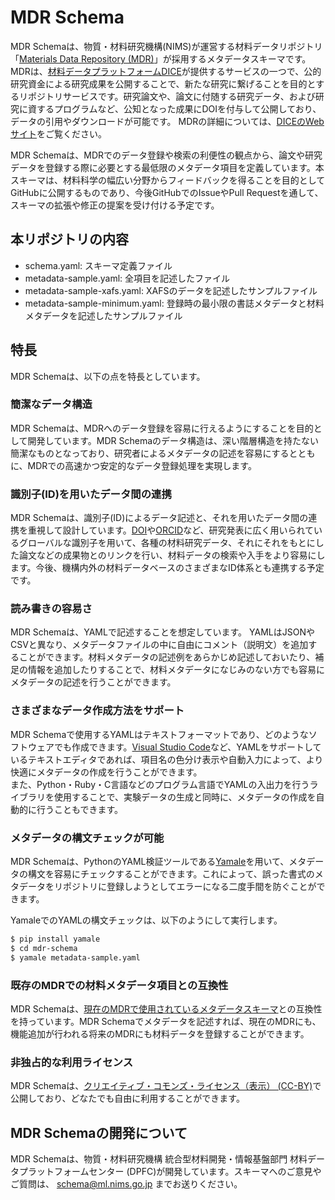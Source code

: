 # MDR Schema

MDR Schemaは、物質・材料研究機構(NIMS)が運営する材料データリポジトリ「[Materials Data Repository (MDR)](https://mdr.nims.go.jp)」が採用するメタデータスキーマです。MDRは、[材料データプラットフォームDICE](https://dice.nims.go.jp)が提供するサービスの一つで、公的研究資金による研究成果を公開することで、新たな研究に繋げることを目的とするリポジトリサービスです。研究論文や、論文に付随する研究データ、および研究に資するプログラムなど、公知となった成果にDOIを付与して公開しており、データの引用やダウンロードが可能です。
MDRの詳細については、[DICEのWebサイト](https://dice.nims.go.jp/services/MDR/)をご覧ください。

MDR Schemaは、MDRでのデータ登録や検索の利便性の観点から、論文や研究データを登録する際に必要とする最低限のメタデータ項目を定義しています。本スキーマは、材料科学の幅広い分野からフィードバックを得ることを目的としてGitHubに公開するものであり、今後GitHubでのIssueやPull Requestを通して、スキーマの拡張や修正の提案を受け付ける予定です。


## 本リポジトリの内容

* schema.yaml: スキーマ定義ファイル
* metadata-sample.yaml: 全項目を記述したファイル
* metadata-sample-xafs.yaml: XAFSのデータを記述したサンプルファイル
* metadata-sample-minimum.yaml: 登録時の最小限の書誌メタデータと材料メタデータを記述したサンプルファイル

## 特長

MDR Schemaは、以下の点を特長としています。

### 簡潔なデータ構造

MDR Schemaは、MDRへのデータ登録を容易に行えるようにすることを目的として開発しています。MDR Schemaのデータ構造は、深い階層構造を持たない簡潔なものとなっており、研究者によるメタデータの記述を容易にするとともに、MDRでの高速かつ安定的なデータ登録処理を実現します。

### 識別子(ID)を用いたデータ間の連携

MDR Schemaは、識別子(ID)によるデータ記述と、それを用いたデータ間の連携を重視して設計しています。[DOI](https://doi.org/)や[ORCID](https://orcid.org/)など、研究発表に広く用いられているグローバルな識別子を用いて、各種の材料研究データ、それにそれをもとにした論文などの成果物とのリンクを行い、材料データの検索や入手をより容易にします。今後、機構内外の材料データベースのさまざまなID体系とも連携する予定です。

### 読み書きの容易さ

MDR Schemaは、YAMLで記述することを想定しています。
YAMLはJSONやCSVと異なり、メタデータファイルの中に自由にコメント（説明文）を追加することができます。材料メタデータの記述例をあらかじめ記述しておいたり、補足の情報を追加したりすることで、材料メタデータになじみのない方でも容易にメタデータの記述を行うことができます。

### さまざまなデータ作成方法をサポート

MDR Schemaで使用するYAMLはテキストフォーマットであり、どのようなソフトウェアでも作成できます。[Visual Studio Code](https://code.visualstudio.com/)など、YAMLをサポートしているテキストエディタであれば、項目名の色分け表示や自動入力によって、より快適にメタデータの作成を行うことができます。  
また、Python・Ruby・C言語などのプログラム言語でYAMLの入出力を行うライブラリを使用することで、実験データの生成と同時に、メタデータの作成を自動的に行うこともできます。

### メタデータの構文チェックが可能

MDR Schemaは、PythonのYAML検証ツールである[Yamale](https://github.com/23andMe/Yamale)を用いて、メタデータの構文を容易にチェックすることができます。これによって、誤った書式のメタデータをリポジトリに登録しようとしてエラーになる二度手間を防ぐことができます。

YamaleでのYAMLの構文チェックは、以下のようにして実行します。

```sh
$ pip install yamale
$ cd mdr-schema
$ yamale metadata-sample.yaml
```

### 既存のMDRでの材料メタデータ項目との互換性

MDR Schemaは、[現在のMDRで使用されているメタデータスキーマ](https://doi.org/10.48505/nims.3241)との互換性を持っています。MDR Schemaでメタデータを記述すれば、現在のMDRにも、機能追加が行われる将来のMDRにも材料データを登録することができます。

### 非独占的な利用ライセンス

MDR Schemaは、[クリエイティブ・コモンズ・ライセンス（表示） (CC-BY)](https://creativecommons.org/licenses/by/4.0/deed.ja)で公開しており、どなたでも自由に利用することができます。

## MDR Schemaの開発について

MDR Schemaは、物質・材料研究機構 統合型材料開発・情報基盤部門 材料データプラットフォームセンター (DPFC)が開発しています。スキーマへのご意見やご質問は、 schema@ml.nims.go.jp までお送りください。
